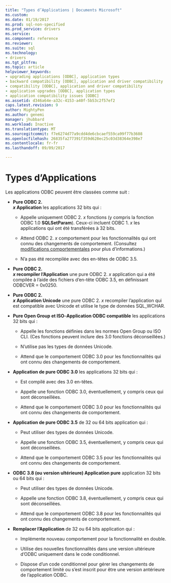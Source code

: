 ```yaml
---
title: "Types d’Applications | Documents Microsoft"
ms.custom: 
ms.date: 01/19/2017
ms.prod: sql-non-specified
ms.prod_service: drivers
ms.service: 
ms.component: reference
ms.reviewer: 
ms.suite: sql
ms.technology:
- drivers
ms.tgt_pltfrm: 
ms.topic: article
helpviewer_keywords:
- upgrading applications [ODBC], application types
- backward compatibility [ODBC], application and driver compatibility
- compatibility [ODBC], application and driver compatibility
- application upgrades [ODBC], application types
- application compatibility issues [ODBC]
ms.assetid: d346a64e-a32c-4153-a40f-5b53c2f57ef2
caps.latest.revision: 9
author: MightyPen
ms.author: genemi
manager: jhubbard
ms.workload: Inactive
ms.translationtype: MT
ms.sourcegitcommit: f7e6274d77a9cdd4de6cbcaef559ca99f77b3608
ms.openlocfilehash: 26835fa277391f359d628ec25c03d38364e398e7
ms.contentlocale: fr-fr
ms.lasthandoff: 09/09/2017

---
```

# <a name="types-of-applications"></a>Types d’Applications
Les applications ODBC peuvent être classées comme suit :  
  
-   **Pure ODBC 2.**  
     ***x* Application** les applications 32 bits qui :  
  
    -   Appelle uniquement ODBC 2. *x* fonctions (y compris la fonction ODBC 1.0 **SQLSetParam**). Ceux-ci incluent ODBC 1. *x* les applications qui ont été transférées à 32 bits.  
  
    -   Attend ODBC 2. *x* comportement pour les fonctionnalités qui ont connu des changements de comportement. (Consultez [modifications comportementales](../../../odbc/reference/develop-app/behavioral-changes.md) pour plus d’informations.)  
  
    -   N’a pas été recompilée avec des en-têtes de ODBC 3.5.  
  
-   **Pure ODBC 2.**  
     ***x* recompiler l’Application** une pure ODBC 2. *x* application qui a été compilée à l’aide des fichiers d’en-tête ODBC 3.5, en définissant ODBCVER = 0x0250.  
  
-   **Pure ODBC 2.**  
     ***x* Application Unicode** une pure ODBC 2. *x* recompiler l’application qui est compatible avec Unicode et utilise le type de données SQL_WCHAR.  
  
-   **Pure Open Group et ISO**–**Application ODBC compatible** les applications 32 bits qui :  
  
    -   Appelle les fonctions définies dans les normes Open Group ou ISO CLI. (Ces fonctions peuvent inclure des 3.0 fonctions déconseillées.)  
  
    -   N’utilise pas les types de données Unicode.  
  
    -   Attend que le comportement ODBC 3.0 pour les fonctionnalités qui ont connu des changements de comportement.  
  
-   **Application de pure ODBC 3.0** les applications 32 bits qui :  
  
    -   Est compilé avec des 3.0 en-têtes.  
  
    -   Appelle une fonction ODBC 3.0, éventuellement, y compris ceux qui sont déconseillées.  
  
    -   Attend que le comportement ODBC 3.0 pour les fonctionnalités qui ont connu des changements de comportement.  
  
-   **Application de pure ODBC 3.5** de 32 ou 64 bits application qui :  
  
    -   Peut utiliser des types de données Unicode.  
  
    -   Appelle une fonction ODBC 3.5, éventuellement, y compris ceux qui sont déconseillées.  
  
    -   Attend que le comportement ODBC 3.5 pour les fonctionnalités qui ont connu des changements de comportement.  
  
-   **ODBC 3.8 (ou version ultérieure) Application pure** application 32 bits ou 64 bits qui :  
  
    -   Peut utiliser des types de données Unicode.  
  
    -   Appelle une fonction ODBC 3.8, éventuellement, y compris ceux qui sont déconseillées.  
  
    -   Attend que le comportement ODBC 3.8 pour les fonctionnalités qui ont connu des changements de comportement.  
  
-   **Remplacer l’Application** de 32 ou 64 bits application qui :  
  
    -   Implémente nouveau comportement pour la fonctionnalité en double.  
  
    -   Utilise des nouvelles fonctionnalités dans une version ultérieure d’ODBC uniquement dans le code conditionnel.  
  
    -   Dispose d’un code conditionnel pour gérer les changements de comportement limité ou s’est inscrit pour être une version antérieure de l’application ODBC.

